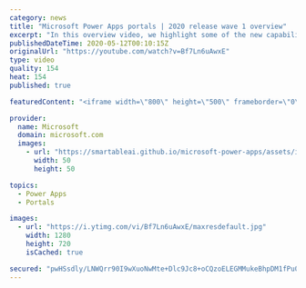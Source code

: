 ```yaml
---
category: news
title: "Microsoft Power Apps portals | 2020 release wave 1 overview"
excerpt: "In this overview video, we highlight some of the new capabilities included in the latest update to Microsoft Power Apps portals.     Here are the capabilities covered:   •    Power BI integration, so you can quickly add Power BI reports, tables, and dashboards to your portals without coding.  •    Themes"
publishedDateTime: 2020-05-12T00:10:15Z
originalUrl: "https://youtube.com/watch?v=Bf7Ln6uAwxE"
type: video
quality: 154
heat: 154
published: true

featuredContent: "<iframe width=\"800\" height=\"500\" frameborder=\"0\" src=\"https://www.youtube.com/embed/Bf7Ln6uAwxE\" allow=\"accelerometer; autoplay; encrypted-media; gyroscope; picture-in-picture\" allowfullscreen></iframe>"

provider:
  name: Microsoft
  domain: microsoft.com
  images:
    - url: "https://smartableai.github.io/microsoft-power-apps/assets/images/organizations/microsoft.com-50x50.jpg"
      width: 50
      height: 50

topics:
  - Power Apps
  - Portals

images:
  - url: "https://i.ytimg.com/vi/Bf7Ln6uAwxE/maxresdefault.jpg"
    width: 1280
    height: 720
    isCached: true

secured: "pwHSsdly/LNWQrr90I9wXuoNwMte+Dlc9Jc8+oCQzoELEGMMukeBhpDM1fPu0TZGVXuf+3Z6SA9oQn53vzFLnKWrzhMBrDqRy+7oZ/NF1I9rHrJ8KTK5++3dxiZBDIoDUgvleToSYGPvev1LrIiGC4qTqVoELh9iDiKj1CsRX6qDcR/m8vSC541s/76FsBsJpvDMf4XtQKiUgLDNvYl3ogEr0b0jkrk7lfRmQaVgUMpjy4J1S262rqDXWeDk9txKfdiLGAmvwm8VemGRp8L2ya6J3sxKHLLlJA38FZXf9dfVKSWs/LwZmMyFlYO0vbWvds08RlkEAgnMOvbmosbtW01MprCK3nppKZfMHHoKN2QvgD9vOKjMZ2yCkDXjoVNsmWMHjpvsusxwzjDGKuZ0Kh/WMNulYiQA1ufciADV8uc3JK7y7p6tf55GzRH8HbQA;UtHWd7As8YmDpIOgoAzX5w=="
---
```


